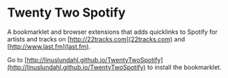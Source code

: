 # Twenty Two Spotify

A bookmarklet and browser extensions that adds quicklinks to Spotify for artists and tracks on [http://22tracks.com](22tracks.com) and [http://www.last.fm](last.fm).

Go to [http://linuslundahl.github.io/TwentyTwoSpotify](http://linuslundahl.github.io/TwentyTwoSpotify) to install the bookmarklet.
